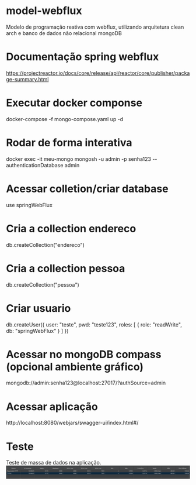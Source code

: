 # model-webflux
Modelo de programação reativa com webflux, utilizando arquitetura clean arch e banco de dados não relacional mongoDB

# Documentação spring webflux

https://projectreactor.io/docs/core/release/api/reactor/core/publisher/package-summary.html

# Executar docker componse
docker-compose -f mongo-compose.yaml up -d

# Rodar de forma interativa
docker exec -it meu-mongo mongosh -u admin -p senha123 --authenticationDatabase admin

# Acessar colletion/criar database
use springWebFlux

# Cria a collection endereco
db.createCollection("endereco")

# Cria a collection pessoa
db.createCollection("pessoa")

# Criar usuario
db.createUser({
  user: "teste",
  pwd: "teste123",
  roles: [ { role: "readWrite", db: "springWebFlux" } ]
})

# Acessar no mongoDB compass (opcional ambiente gráfico)
mongodb://admin:senha123@localhost:27017/?authSource=admin

# Acessar aplicação

http://localhost:8080/webjars/swagger-ui/index.html#/


# Teste

Teste de massa de dados na aplicação. 
![teste](teste.png)
